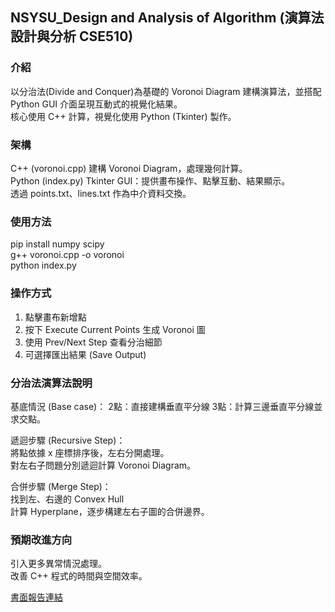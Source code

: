 ## NSYSU_Design and Analysis of Algorithm (演算法設計與分析 CSE510)

### 介紹
以分治法(Divide and Conquer)為基礎的 Voronoi Diagram 建構演算法，並搭配 Python GUI 介面呈現互動式的視覺化結果。  
核心使用 C++ 計算，視覺化使用 Python (Tkinter) 製作。  

### 架構
C++ (voronoi.cpp)	建構 Voronoi Diagram，處理幾何計算。  
Python (index.py)	Tkinter GUI：提供畫布操作、點擊互動、結果顯示。  
透過 points.txt、lines.txt 作為中介資料交換。  

### 使用方法
pip install numpy scipy  
g++ voronoi.cpp -o voronoi  
python index.py  

### 操作方式
1. 點擊畫布新增點  
2. 按下 Execute Current Points 生成 Voronoi 圖  
3. 使用 Prev/Next Step 查看分治細節  
4. 可選擇匯出結果 (Save Output)  

### 分治法演算法說明
基底情況 (Base case)：
2點：直接建構垂直平分線
3點：計算三邊垂直平分線並求交點。

遞迴步驟 (Recursive Step)：  
將點依據 x 座標排序後，左右分開處理。  
對左右子問題分別遞迴計算 Voronoi Diagram。  

合併步驟 (Merge Step)：  
找到左、右邊的 Convex Hull  
計算 Hyperplane，逐步構建左右子圖的合併邊界。  

### 預期改進方向
引入更多異常情況處理。  
改善 C++ 程式的時間與空間效率。  

[書面報告連結](https://wendy062644.github.io/voronoi_report/index.html "link")
